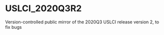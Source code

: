 # USLCI_2020Q3R2
Version-controlled public mirror of the 2020Q3 USLCI release version 2, to fix bugs
